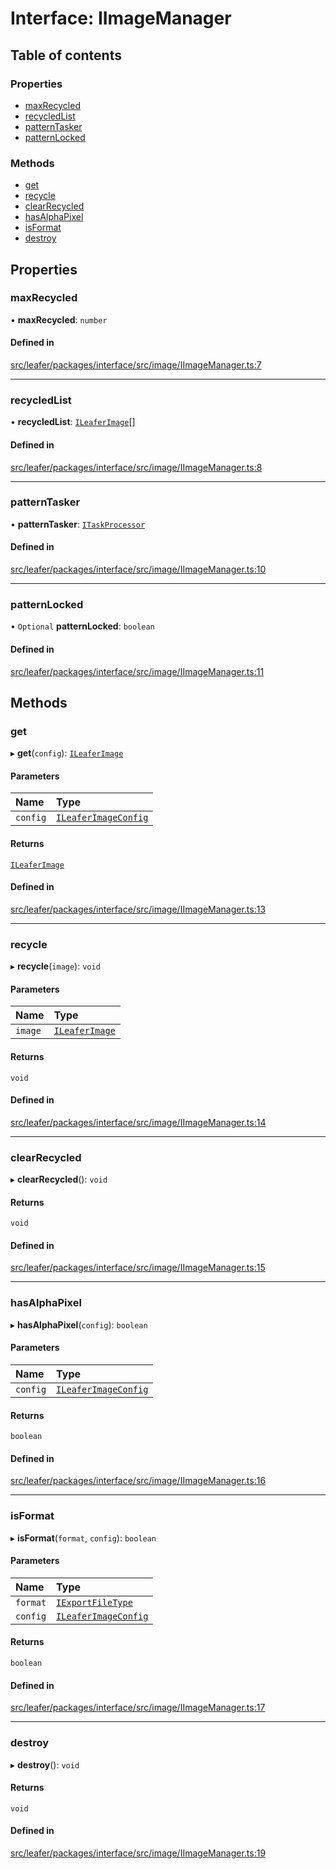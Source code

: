 # Interface: IImageManager

## Table of contents

### Properties

- [maxRecycled](IImageManager.md#maxrecycled)
- [recycledList](IImageManager.md#recycledlist)
- [patternTasker](IImageManager.md#patterntasker)
- [patternLocked](IImageManager.md#patternlocked)

### Methods

- [get](IImageManager.md#get)
- [recycle](IImageManager.md#recycle)
- [clearRecycled](IImageManager.md#clearrecycled)
- [hasAlphaPixel](IImageManager.md#hasalphapixel)
- [isFormat](IImageManager.md#isformat)
- [destroy](IImageManager.md#destroy)

## Properties

### maxRecycled

• **maxRecycled**: `number`

#### Defined in

[src/leafer/packages/interface/src/image/IImageManager.ts:7](https://github.com/leaferjs/leafer/blob/ce388543b1c91bc943ac7537f94ff47adf234c5d/packages/interface/src/image/IImageManager.ts#L7)

___

### recycledList

• **recycledList**: [`ILeaferImage`](ILeaferImage.md)[]

#### Defined in

[src/leafer/packages/interface/src/image/IImageManager.ts:8](https://github.com/leaferjs/leafer/blob/ce388543b1c91bc943ac7537f94ff47adf234c5d/packages/interface/src/image/IImageManager.ts#L8)

___

### patternTasker

• **patternTasker**: [`ITaskProcessor`](ITaskProcessor.md)

#### Defined in

[src/leafer/packages/interface/src/image/IImageManager.ts:10](https://github.com/leaferjs/leafer/blob/ce388543b1c91bc943ac7537f94ff47adf234c5d/packages/interface/src/image/IImageManager.ts#L10)

___

### patternLocked

• `Optional` **patternLocked**: `boolean`

#### Defined in

[src/leafer/packages/interface/src/image/IImageManager.ts:11](https://github.com/leaferjs/leafer/blob/ce388543b1c91bc943ac7537f94ff47adf234c5d/packages/interface/src/image/IImageManager.ts#L11)

## Methods

### get

▸ **get**(`config`): [`ILeaferImage`](ILeaferImage.md)

#### Parameters

| Name | Type |
| :------ | :------ |
| `config` | [`ILeaferImageConfig`](ILeaferImageConfig.md) |

#### Returns

[`ILeaferImage`](ILeaferImage.md)

#### Defined in

[src/leafer/packages/interface/src/image/IImageManager.ts:13](https://github.com/leaferjs/leafer/blob/ce388543b1c91bc943ac7537f94ff47adf234c5d/packages/interface/src/image/IImageManager.ts#L13)

___

### recycle

▸ **recycle**(`image`): `void`

#### Parameters

| Name | Type |
| :------ | :------ |
| `image` | [`ILeaferImage`](ILeaferImage.md) |

#### Returns

`void`

#### Defined in

[src/leafer/packages/interface/src/image/IImageManager.ts:14](https://github.com/leaferjs/leafer/blob/ce388543b1c91bc943ac7537f94ff47adf234c5d/packages/interface/src/image/IImageManager.ts#L14)

___

### clearRecycled

▸ **clearRecycled**(): `void`

#### Returns

`void`

#### Defined in

[src/leafer/packages/interface/src/image/IImageManager.ts:15](https://github.com/leaferjs/leafer/blob/ce388543b1c91bc943ac7537f94ff47adf234c5d/packages/interface/src/image/IImageManager.ts#L15)

___

### hasAlphaPixel

▸ **hasAlphaPixel**(`config`): `boolean`

#### Parameters

| Name | Type |
| :------ | :------ |
| `config` | [`ILeaferImageConfig`](ILeaferImageConfig.md) |

#### Returns

`boolean`

#### Defined in

[src/leafer/packages/interface/src/image/IImageManager.ts:16](https://github.com/leaferjs/leafer/blob/ce388543b1c91bc943ac7537f94ff47adf234c5d/packages/interface/src/image/IImageManager.ts#L16)

___

### isFormat

▸ **isFormat**(`format`, `config`): `boolean`

#### Parameters

| Name | Type |
| :------ | :------ |
| `format` | [`IExportFileType`](../modules.md#iexportfiletype) |
| `config` | [`ILeaferImageConfig`](ILeaferImageConfig.md) |

#### Returns

`boolean`

#### Defined in

[src/leafer/packages/interface/src/image/IImageManager.ts:17](https://github.com/leaferjs/leafer/blob/ce388543b1c91bc943ac7537f94ff47adf234c5d/packages/interface/src/image/IImageManager.ts#L17)

___

### destroy

▸ **destroy**(): `void`

#### Returns

`void`

#### Defined in

[src/leafer/packages/interface/src/image/IImageManager.ts:19](https://github.com/leaferjs/leafer/blob/ce388543b1c91bc943ac7537f94ff47adf234c5d/packages/interface/src/image/IImageManager.ts#L19)
